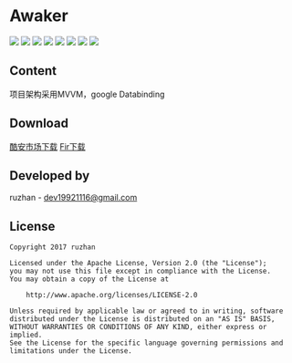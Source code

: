 
Awaker
===============

![](https://github.com/ruzhan123/awaker/raw/master/gif/awaker01.png)
![](https://github.com/ruzhan123/awaker/raw/master/gif/awaker02.png)
![](https://github.com/ruzhan123/awaker/raw/master/gif/awaker03.png)
![](https://github.com/ruzhan123/awaker/raw/master/gif/awaker04.png)
![](https://github.com/ruzhan123/awaker/raw/master/gif/awaker05.png)
![](https://github.com/ruzhan123/awaker/raw/master/gif/awaker06.png)
![](https://github.com/ruzhan123/awaker/raw/master/gif/awaker07.png)
![](https://github.com/ruzhan123/awaker/raw/master/gif/awaker08.png)



Content
------

项目架构采用MVVM，google Databinding




Download
------
[酷安市场下载](https://www.coolapk.com/apk/155953)
[Fir下载](https://fir.im/r68b)
	  
	


Developed by
-------

 ruzhan - <a href='javascript:'>dev19921116@gmail.com</a>


License
-------

    Copyright 2017 ruzhan

    Licensed under the Apache License, Version 2.0 (the "License");
    you may not use this file except in compliance with the License.
    You may obtain a copy of the License at

        http://www.apache.org/licenses/LICENSE-2.0

    Unless required by applicable law or agreed to in writing, software
    distributed under the License is distributed on an "AS IS" BASIS,
    WITHOUT WARRANTIES OR CONDITIONS OF ANY KIND, either express or implied.
    See the License for the specific language governing permissions and
    limitations under the License.
	
